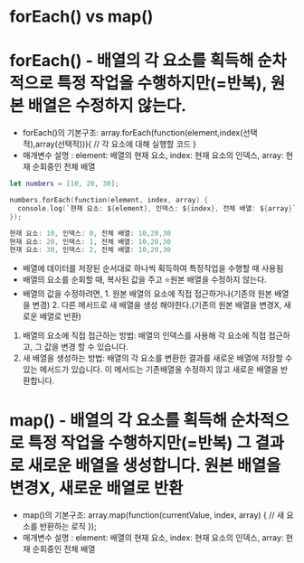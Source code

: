 # forEach() vs map()

# forEach() - 배열의 각 요소를 획득해 순차적으로 특정 작업을 수행하지만(=반복), 원본 배열은 수정하지 않는다.

- forEach()의 기본구조: array.forEach(function(element,index(선택적),array(선택적))){
  // 각 요소에 대해 실행할 코드
  }
- 매개변수 설명 : element: 배열의 현재 요소, index: 현재 요소의 인덱스, array: 현재 순회중인 전체 배열

```swift
let numbers = [10, 20, 30];

numbers.forEach(function(element, index, array) {
  console.log(`현재 요소: ${element}, 인덱스: ${index}, 전체 배열: ${array}`);
});

```

```swift
현재 요소: 10, 인덱스: 0, 전체 배열: 10,20,30
현재 요소: 20, 인덱스: 1, 전체 배열: 10,20,30
현재 요소: 30, 인덱스: 2, 전체 배열: 10,20,30
```

- 배열에 데이터를 저장된 순서대로 하나씩 획득하여 특정작업을 수행할 때 사용됨
- 배열의 요소를 순회할 때, 복사된 값을 주고 ⭐️원본 배열을 수정하지 않는다.
- 배열의 값을 수정하려면, 1. 원본 배열의 요소에 직접 접근하거나(기존의 원본 배열을 변경) 2. 다른 메서드로 새 배열을 생성 해야한다.(기존의 원본 배열을 변경X, 새로운 배열로 반환)

1. 배열의 요소에 직접 접근하는 방법: 배열의 인덱스를 사용해 각 요소에 직접 접근하고, 그 값을 변경 할 수 있습니다.
2. 새 배열을 생성하는 방법: 배열의 각 요소를 변환한 결과를 새로운 배열에 저장할 수 있는 메서드가 있습니다. 이 메서드는 기존배열을 수정하지 않고 새로운 배열을 반환합니다.

# map() - 배열의 각 요소를 획득해 순차적으로 특정 작업을 수행하지만(=반복) 그 결과로 새로운 배열을 생성합니다. 원본 배열을 변경X, 새로운 배열로 반환

- map()의 기본구조: array.map(function(currentValue, index, array) {
  // 새 요소를 반환하는 로직
  });
- 매개변수 설명 : element: 배열의 현재 요소, index: 현재 요소의 인덱스, array: 현재 순회중인 전체 배열
